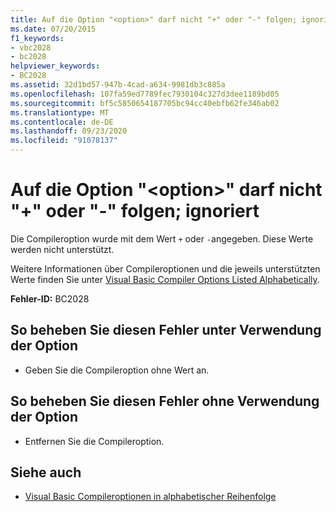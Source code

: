 ```yaml
---
title: Auf die Option "<option>" darf nicht "+" oder "-" folgen; ignoriert
ms.date: 07/20/2015
f1_keywords:
- vbc2028
- bc2028
helpviewer_keywords:
- BC2028
ms.assetid: 32d1bd57-947b-4cad-a634-9981db3c885a
ms.openlocfilehash: 107fa59ed7789fec7930104c327d3dee1189bd05
ms.sourcegitcommit: bf5c5850654187705bc94cc40ebfb62fe346ab02
ms.translationtype: MT
ms.contentlocale: de-DE
ms.lasthandoff: 09/23/2020
ms.locfileid: "91078137"
---
```

# <a name="option-option-cannot-be-followed-by--or---ignored"></a>Auf die Option "\<option>" darf nicht "+" oder "-" folgen; ignoriert

Die Compileroption wurde mit dem Wert `+` oder `-`angegeben. Diese Werte werden nicht unterstützt.  
  
 Weitere Informationen über Compileroptionen und die jeweils unterstützten Werte finden Sie unter [Visual Basic Compiler Options Listed Alphabetically](../reference/command-line-compiler/compiler-options-listed-alphabetically.md).  
  
 **Fehler-ID:** BC2028  
  
## <a name="to-correct-this-error-and-use-the-option"></a>So beheben Sie diesen Fehler unter Verwendung der Option  
  
- Geben Sie die Compileroption ohne Wert an.  
  
## <a name="to-correct-this-error-and-not-use-the-option"></a>So beheben Sie diesen Fehler ohne Verwendung der Option  
  
- Entfernen Sie die Compileroption.  
  
## <a name="see-also"></a>Siehe auch

- [Visual Basic Compileroptionen in alphabetischer Reihenfolge](../reference/command-line-compiler/compiler-options-listed-alphabetically.md)
